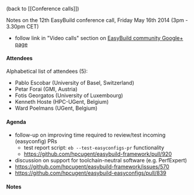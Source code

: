 (back to [[Conference calls]])

Notes on the 12th EasyBuild conference call, Friday May 16th 2014 (3pm - 3.30pm CET)

 * follow link in "Video calls" section on [EasyBuild community Google+ page](https://plus.google.com/communities/103632287931200436158)

#### Attendees

Alphabetical list of attendees (5):

* Pablo Escobar (University of Basel, Switzerland)
* Petar Forai (GMI, Austria)
* Fotis Georgatos (University of Luxembourg)
* Kenneth Hoste (HPC-UGent, Belgium)
* Ward Poelmans (UGent, Belgium)

#### Agenda

 * follow-up on improving time required to review/test incoming (easyconfig) PRs
    * test report script: `eb --test-easyconfigs-pr` functionality
     * https://github.com/hpcugent/easybuild-framework/pull/920
 * discussion on support for toolchain-neutral software (e.g. PerfExpert)
  * https://github.com/hpcugent/easybuild-framework/issues/570
  * https://github.com/hpcugent/easybuild-easyconfigs/pull/839

#### Notes